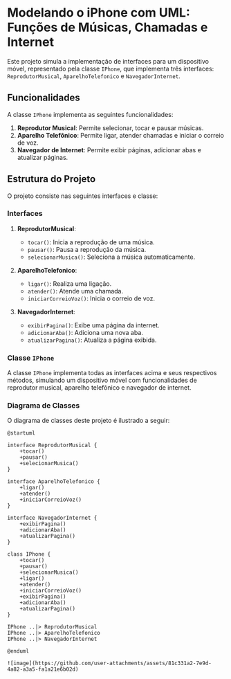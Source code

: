 # Modelando o iPhone com UML: Funções de Músicas, Chamadas e Internet

Este projeto simula a implementação de interfaces para um dispositivo móvel, representado pela classe `IPhone`, que implementa três interfaces: `ReprodutorMusical`, `AparelhoTelefonico` e `NavegadorInternet`.

## Funcionalidades

A classe `IPhone` implementa as seguintes funcionalidades:
1. **Reprodutor Musical**: Permite selecionar, tocar e pausar músicas.
2. **Aparelho Telefônico**: Permite ligar, atender chamadas e iniciar o correio de voz.
3. **Navegador de Internet**: Permite exibir páginas, adicionar abas e atualizar páginas.

## Estrutura do Projeto

O projeto consiste nas seguintes interfaces e classe:

### Interfaces

1. **ReprodutorMusical**:
    - `tocar()`: Inicia a reprodução de uma música.
    - `pausar()`: Pausa a reprodução da música.
    - `selecionarMusica()`: Seleciona a música automaticamente.

2. **AparelhoTelefonico**:
    - `ligar()`: Realiza uma ligação.
    - `atender()`: Atende uma chamada.
    - `iniciarCorreioVoz()`: Inicia o correio de voz.

3. **NavegadorInternet**:
    - `exibirPagina()`: Exibe uma página da internet.
    - `adicionarAba()`: Adiciona uma nova aba.
    - `atualizarPagina()`: Atualiza a página exibida.

### Classe `IPhone`

A classe `IPhone` implementa todas as interfaces acima e seus respectivos métodos, simulando um dispositivo móvel com funcionalidades de reprodutor musical, aparelho telefônico e navegador de internet.

### Diagrama de Classes

O diagrama de classes deste projeto é ilustrado a seguir:

```plantuml
@startuml

interface ReprodutorMusical {
    +tocar()
    +pausar()
    +selecionarMusica()
}

interface AparelhoTelefonico {
    +ligar()
    +atender()
    +iniciarCorreioVoz()
}

interface NavegadorInternet {
    +exibirPagina()
    +adicionarAba()
    +atualizarPagina()
}

class IPhone {
    +tocar()
    +pausar()
    +selecionarMusica()
    +ligar()
    +atender()
    +iniciarCorreioVoz()
    +exibirPagina()
    +adicionarAba()
    +atualizarPagina()
}

IPhone ..|> ReprodutorMusical
IPhone ..|> AparelhoTelefonico
IPhone ..|> NavegadorInternet

@enduml

![image](https://github.com/user-attachments/assets/81c331a2-7e9d-4a82-a3a5-fa1a21e6b02d)
